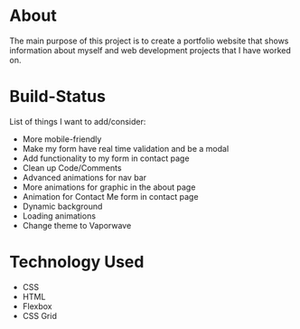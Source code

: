 # About
The main purpose of this project is to create a portfolio website that shows information about myself and web development projects that I have worked on. 

# Build-Status
List of things I want to add/consider:
* More mobile-friendly
* Make my form have real time validation and be a modal
* Add functionality to my form in contact page
* Clean up Code/Comments
* Advanced animations for nav bar
* More animations for graphic in the about page
* Animation for Contact Me form in contact page
* Dynamic background
* Loading animations
* Change theme to Vaporwave

# Technology Used
* CSS
* HTML
* Flexbox
* CSS Grid
